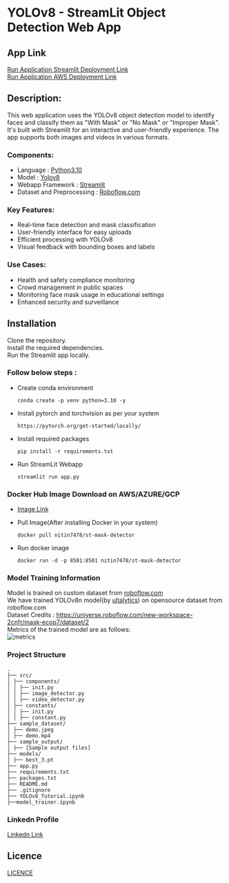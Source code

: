 # YOLOv8 - StreamLit Object Detection Web App

## App Link
[Run Application Streamlit Deployment Link](https://facemaskdetector.streamlit.app/)<br>
[Run Application AWS Deployment Link](http://ec2-34-207-80-183.compute-1.amazonaws.com:8501/)

## Description:
This web application uses the YOLOv8 object detection model to identify faces and classify them as "With Mask" or "No Mask" or "Improper Mask". It's built with Streamlit for an interactive and user-friendly experience. The app supports both images and videos in various formats.

### Components:
* Language : [Python3.10](https://www.python.org/)
* Model : [Yolov8](https://github.com/ultralytics/ultralytics)
* Webapp Framework : [Streamlit](https://streamlit.io/)
* Dataset and Preprocessing : [Roboflow.com](https://roboflow.com/)

### Key Features:
* Real-time face detection and mask classification
* User-friendly interface for easy uploads
* Efficient processing with YOLOv8
* Visual feedback with bounding boxes and labels

### Use Cases:
* Health and safety compliance monitoring
* Crowd management in public spaces
* Monitoring face mask usage in educational settings
* Enhanced security and surveillance

## Installation
Clone the repository.<br>
Install the required dependencies.<br>
Run the Streamlit app locally.<br>

### Follow below steps : <br>
* Create conda environment
    ```
    conda create -p venv python=3.10 -y

* Install pytorch and torchvision as per your system 
    ```
    https://pytorch.org/get-started/locally/
    ```

* Install required packages
    ```
    pip install -r requirements.txt
    ```

* Run StreamLit Webapp
    ```
    streamlit run app.py
    ```

### Docker Hub Image Download on AWS/AZURE/GCP
* [Image Link](https://hub.docker.com/r/nitin7478/st-mask-detector)

* Pull Image(After installing Docker in your system)
    ```
    docker pull nitin7478/st-mask-detector
    ```
* Run docker image
    ```
    docker run -d -p 8501:8501 nitin7478/st-mask-detector
    ```

### Model Training Information 
Model is trained on custom dataset from [roboflow.com](https://roboflow.com)<br>
We have trained YOLOv8n model(by [ultalytics](https://github.com/ultralytics/ultralytics)) on opensource dataset from roboflow.com <br>
Dataset Credits : https://universe.roboflow.com/new-workspace-2cnfr/mask-ecop7/dataset/2 <br>
Metrics of the trained model are as follows:<br>
![metrics](https://github.com/nitin7478/YOLOv8-StreamLit-FaceMask-Detection/assets/110007283/a64fc034-ae50-4fc7-9a10-2f8cd5a60141)


### Project Structure 
```
.
├── src/
│ ├── components/
│ │ ├── init.py
│ │ ├── image_detector.py
│ │ ├── video_detector.py
│ ├── constants/
│ │ ├── init.py
│ │ ├── constant.py
├── sample_dataset/
│ ├── demo.jpeg
│ ├── demo.mp4
├── sample_output/
│ ├── [Sample output files]
├── models/
│ ├── best_3.pt
├── app.py
├── requirements.txt
├── packages.txt
├── README.md
├── .gitignore
├── YOLOv8_Tutorial.ipynb
├──model_trainer.ipynb
```
### Linkedn Profile
[Linkedn Link](https://www.linkedin.com/in/nitinudmale/)


## Licence
[LICENCE](https://github.com/nitin7478/YOLOv8-StreamLit-FaceMask-Detection/blob/5b2ccbcc75c7bd4b5cb2a9a5a00362bcf9f34a3f/LICENSE)

